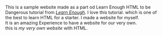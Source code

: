 This is a sample website made as a part od Learn Enough HTML to be Dangerous tutorial from [*Learn Enough*](https://www.learnenough.com/html-tutorial). I love this tutorial. which is one of the best to learn HTML for a starter.
I made a website for myself. <br/>
It is an amazing Experience to have a website for our very own. <br/>
this is *my very own website* with HTML.
